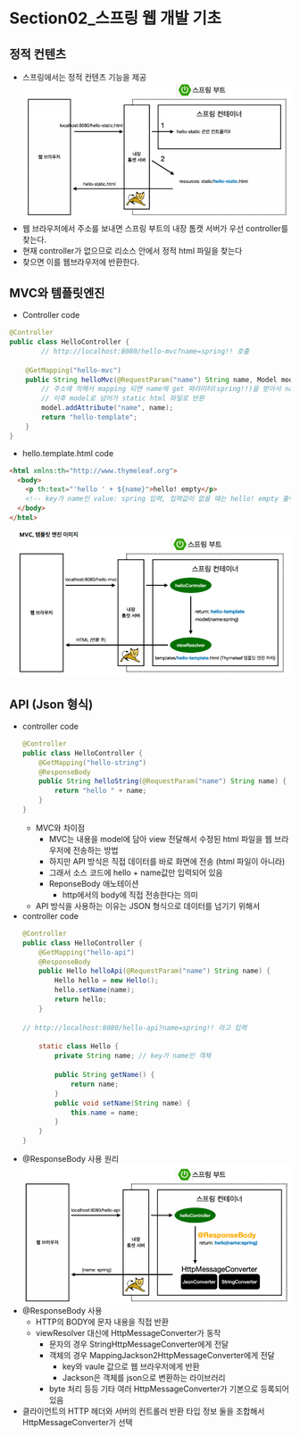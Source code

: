 # Section02\_스프링 웹 개발 기초

## 정적 컨텐츠

- 스프링에서는 정적 컨텐츠 기능을 제공
  ![정적컨텐츠](./images/스프링%20웹개발%20기초1.png)
- 웹 브라우저에서 주소를 보내면 스프링 부트의 내장 톰캣 서버가 우선 controller를 찾는다.
- 현재 controller가 없으므로 리소스 안에서 정적 html 파일을 찾는다
- 찾으면 이를 웹브라우저에 반환한다.

## MVC와 템플릿엔진

- Controller code

```java
@Controller
public class HelloController {
		// http://localhost:8080/hello-mvc?name=spring!! 호출

    @GetMapping("hello-mvc")
    public String helloMvc(@RequestParam("name") String name, Model model) {
		// 주소에 의해서 mapping 되면 name에 get 파라미터(spring!!)을 받아서 name에 대입
		// 이후 model로 넘어가 static html 파일로 반환
        model.addAttribute("name", name);
        return "hello-template";
    }
}

```

- hello.template.html code

```html
<html xmlns:th="http://www.thymeleaf.org">
  <body>
    <p th:text="'hello ' + ${name}">hello! empty</p>
    <!-- key가 name인 value: spring 입력, 입력값이 없을 때는 hello! empty 출력 -->
  </body>
</html>
```

![MVC와 템플릿 엔진](./images/스프링%20웹개발%20기초2.png)

## API (Json 형식)

- controller code
  ```java
  @Controller
  public class HelloController {
      @GetMapping("hello-string")
      @ResponseBody
      public String helloString(@RequestParam("name") String name) {
          return "hello " + name;
      }
  }
  ```
  - MVC와 차이점
    - MVC는 내용을 model에 담아 view 전달해서 수정된 html 파일을 웹 브라우저에 전송하는 방법
    - 하지만 API 방식은 직접 데이터를 바로 화면에 전송 (html 파일이 아니라)
    - 그래서 소스 코드에 hello + name값만 입력되어 있음
    - ReponseBody 애노테이션
      - http에서의 body에 직접 전송한다는 의미
  - API 방식을 사용하는 이유는 JSON 형식으로 데이터를 넘기기 위해서
- controller code
  ```java
  @Controller
  public class HelloController {
      @GetMapping("hello-api")
      @ResponseBody
      public Hello helloApi(@RequestParam("name") String name) {
          Hello hello = new Hello();
          hello.setName(name);
          return hello;
      }

  // http://localhost:8080/hello-api?name=spring!! 라고 입력

      static class Hello {
          private String name; // key가 name인 객체

          public String getName() {
              return name;
          }
          public void setName(String name) {
              this.name = name;
          }
      }
  }
  ```
- @ResponseBody 사용 원리
  ![API](./images/스프링%20웹개발%20기초3.png)
- @ResponseBody 사용
  - HTTP의 BODY에 문자 내용을 직접 반환
  - viewResolver 대신에 HttpMessageConverter가 동작
    - 문자의 경우 StringHttpMessageConverter에게 전달
    - 객체의 경우 MappingJackson2HttpMessageConverter에게 전달
      - key와 vaule 값으로 웹 브라우저에게 반환
      - Jackson은 객체를 json으로 변환하는 라이브러리
    - byte 처리 등등 기타 여러 HttpMessageConverter가 기본으로 등록되어 있음
- 클라이언트의 HTTP 헤더와 서버의 컨트롤러 반환 타입 정보 둘을 조합해서 HttpMessageConverter가 선택
